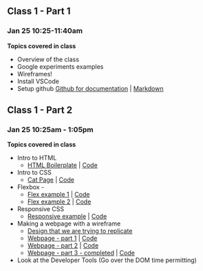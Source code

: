 ## Class 1 - Part 1
### Jan 25 10:25-11:40am

**Topics covered in class**
* Overview of the class
* Google experiments examples
* Wireframes!
* Install VSCode
* Setup github [Github for documentation](https://github.com/MathuraMG/Resources/blob/main/Github-for-documentation.md) | [Markdown](https://markdown-it.github.io/)
 

## Class 1 - Part 2
### Jan 25 10:25am - 1:05pm

**Topics covered in class**
* Intro to HTML 
  * [HTML Boilerplate](https://mathuramg.com/ConnectionsLabSpring22/Week_1_HTML_CSS/HTML_Boilerplate/) | [Code](https://github.com/MathuraMG/ConnectionsLabSpring22/tree/master/Week_1_HTML_CSS/HTML_Boilerplate)
* Intro to CSS
  * [Cat Page](https://mathuramg.com/ConnectionsLabSpring22/Week_1_HTML_CSS/Simple_Cat_Page/) | [Code](https://github.com/MathuraMG/ConnectionsLabSpring22/tree/master/Week_1_HTML_CSS/Simple_Cat_Page)
* Flexbox - 
  * [Flex example 1](https://mathuramg.com/ConnectionsLabSpring22/Week_1_HTML_CSS/CSS_Layout_Flex_01/) | [Code](https://github.com/MathuraMG/ConnectionsLabSpring22/tree/master/Week_1_HTML_CSS/CSS_Layout_Flex_01)
  * [Flex example 2](https://mathuramg.com/ConnectionsLabSpring22/Week_1_HTML_CSS/CSS_Layout_Flex_02/) | [Code](https://github.com/MathuraMG/ConnectionsLabSpring22/tree/master/Week_1_HTML_CSS/CSS_Layout_Flex_02)
* Responsive CSS
  * [Responsive example](https://mathuramg.com/ConnectionsLabSpring22/Week_1_HTML_CSS/CSS_Layout_Fluid_Responsive/) | [Code](https://github.com/MathuraMG/ConnectionsLabSpring22/tree/master/Week_1_HTML_CSS/CSS_Layout_Fluid_Responsive)
* Making a webpage with a wireframe
  * [Design that we are trying to replicate](https://github.com/MathuraMG/ConnectionsLabSpring22/blob/master/Week_1_HTML_CSS/Show_A_Thing.pdf)
  * [Webpage - part 1](https://mathuramg.com/ConnectionsLabSpring22/Week_1_HTML_CSS/ShowAThing_1_HTML/) | [Code](https://github.com/MathuraMG/ConnectionsLabSpring22/tree/master/Week_1_HTML_CSS/ShowAThing_1_HTML)
  * [Webpage - part 2](https://mathuramg.com/ConnectionsLabSpring22/Week_1_HTML_CSS/ShowAThing_2_CSS/) | [Code](https://github.com/MathuraMG/ConnectionsLabSpring22/tree/master/Week_1_HTML_CSS/ShowAThing_2_CSS)
  * [Webpage - part 3 - completed](https://mathuramg.com/ConnectionsLabSpring22/Week_1_HTML_CSS/ShowAThing_3_Design_Complete/) | [Code](https://github.com/MathuraMG/ConnectionsLabSpring22/tree/master/Week_1_HTML_CSS/ShowAThing_3_Design_Complete)
* Look at the Developer Tools (Go over the DOM time permitting)
